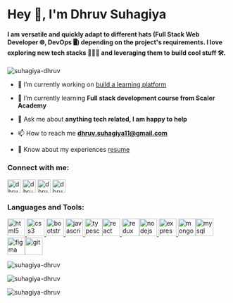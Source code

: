 <h1>Hey 👋, I'm Dhruv Suhagiya</h1>
<h4>I am versatile and quickly adapt to different hats (Full Stack Web Developer 🌐, DevOps 🖥) depending on the project's requirements. I love exploring new tech stacks 👨🏻‍💻 and leveraging them to build cool stuff 🛠️.</h4>

<p align="left"> <img src="https://komarev.com/ghpvc/?username=suhagiya-dhruv&label=Profile%20views&color=0e75b6&style=flat" alt="suhagiya-dhruv" /> </p>

- 🔭 I’m currently working on [build a learning platform](https://einstonlabs.com/)

- 🌱 I’m currently learning **Full stack development course from Scaler Academy**

- 💬 Ask me about **anything tech related, I am happy to help**

- 📫 How to reach me **dhruv.suhagiya11@gmail.com**

- 📄 Know about my experiences [resume](https://drive.google.com/file/d/18I6fZJv3g4HnYWbJs3-uvTAzoVc019ab/view?usp=drive_link)

<h3 align="left">Connect with me:</h3>
<p align="left">
<a href="https://linkedin.com/in/dhruv-suhagiya" target="blank"><img align="center" src="https://i.ibb.co/XyjD0Sn/linkedin.png" alt="dhruv-suhagiya" height="30" width="30" /></a>
<a href="https://instagram.com/dhruv_.suhagiya" target="blank"><img align="center" src="https://i.ibb.co/c1chGHw/instagram.png" alt="dhruv_.suhagiya" height="30" width="30" /></a>
<a href="https://www.hackerrank.com/dhruv_suhagiya" target="blank"><img align="center" src="https://i.ibb.co/GMvFRFT/hackerrank.png" alt="dhruv_suhagiya" height="30" width="30" /></a>
<a href="https://www.leetcode.com/dhruv_suhagiya" target="blank"><img align="center" src="https://i.ibb.co/cYZRfnK/leetcode.png" alt="dhruv_suhagiya" height="30" width="30" /></a>
</p>

<h3 align="left">Languages and Tools:</h3>
<p align="left"><a href="https://www.w3.org/html/" target="_blank" rel="noreferrer"> <img src="https://i.ibb.co/4KJ27tH/html5.png" alt="html5" width="40" height="40"/></a><a href="https://www.w3schools.com/css/" target="_blank" rel="noreferrer"> <img src="https://i.ibb.co/ZJtZ5P6/css3.png" alt="css3" width="40" height="40"/></a><a href="https://getbootstrap.com" target="_blank" rel="noreferrer"> <img src="https://i.ibb.co/DwsDDXY/bootstrap.png" alt="bootstrap" width="40" height="40"/></a><a href="https://developer.mozilla.org/en-US/docs/Web/JavaScript" target="_blank" rel="noreferrer"> <img src="https://i.ibb.co/2WchDzK/javascript.png" alt="javascript" width="40" height="40"/> </a><a href="https://www.typescriptlang.org/" target="_blank" rel="noreferrer"><img src="https://i.ibb.co/P10pFZx/typescript.png" alt="typescript" width="40" height="40"/></a><a href="https://reactjs.org/" target="_blank" rel="noreferrer"><img src="https://i.ibb.co/dr3jLXw/react.png" alt="react" width="40" height="40"/> </a><a href="https://redux.js.org" target="_blank" rel="noreferrer"><img src="https://i.ibb.co/ysn481R/redux.png" alt="redux" width="40" height="40"/></a><a href="https://nodejs.org" target="_blank" rel="noreferrer"><img src="https://i.ibb.co/KLXG8JY/node-js.png" alt="nodejs" width="40" height="40"/> </a> <a href="https://expressjs.com" target="_blank" rel="noreferrer"> <img src="https://i.ibb.co/NSrwSkB/express.png" alt="express" width="40" height="40"/> </a><a href="https://www.mongodb.com/" target="_blank" rel="noreferrer"><img src="https://i.ibb.co/c6SPvhK/mongodb.png" alt="mongodb" width="40" height="40"/></a><a href="https://www.mysql.com/" target="_blank" rel="noreferrer"><img src="https://i.ibb.co/TB2fH4g/mysql.png" alt="mysql" width="40" height="40"/> </a><a href="https://www.figma.com/" target="_blank" rel="noreferrer"> <img src="https://www.vectorlogo.zone/logos/figma/figma-icon.svg" alt="figma" width="40" height="40"/></a><a href="https://git-scm.com/" target="_blank" rel="noreferrer"><img src="https://www.vectorlogo.zone/logos/git-scm/git-scm-icon.svg" alt="git" width="40" height="40"/></a></p>

<p align="center">
<p><img align="center" src="https://github-readme-stats.vercel.app/api/top-langs?username=suhagiya-dhruv&show_icons=true&locale=en&layout=compact" alt="suhagiya-dhruv" /></p>
<p><img align="center" src="https://github-readme-stats.vercel.app/api?username=suhagiya-dhruv&show_icons=true&locale=en" alt="suhagiya-dhruv" /></p>
<p><img align="center" src="https://github-readme-streak-stats.herokuapp.com/?user=suhagiya-dhruv&" alt="suhagiya-dhruv" /></p>
</p>

